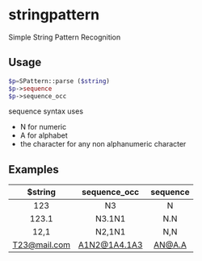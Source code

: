 # stringpattern
Simple String Pattern Recognition

## Usage
```php
$p=SPattern::parse ($string)
$p->sequence
$p->sequence_occ
```
sequence syntax uses
- N for numeric
- A for alphabet
- the character for any non alphanumeric character

## Examples

| $string       | sequence_occ  | sequence  |
| :-----------: | :-----------: | :-------: |
| 123           | N3            | N         |
| 123.1         | N3.1N1        | N.N       |
| 12,1          | N2,1N1        | N,N       |
| T23@mail.com  | A1N2@1A4.1A3  | AN@A.A    |


